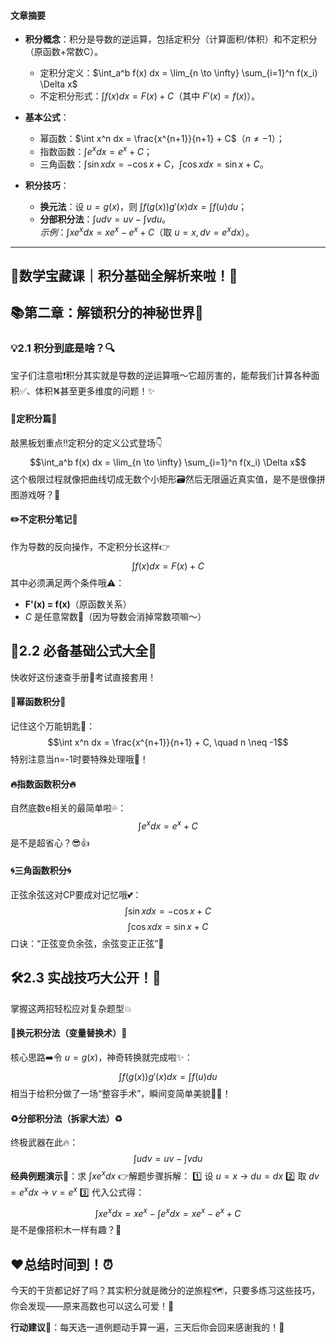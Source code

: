 #### 文章摘要

- **积分概念**：积分是导数的逆运算，包括定积分（计算面积/体积）和不定积分（原函数+常数C）。
  - 定积分定义：$\int_a^b f(x) dx = \lim_{n \to \infty} \sum_{i=1}^n f(x_i) \Delta x$
  - 不定积分形式：$\int f(x) dx = F(x) + C$（其中 $F'(x)=f(x)$）。

- **基本公式**：
  - 幂函数：$\int x^n dx = \frac{x^{n+1}}{n+1} + C$（$n≠-1$）；
  - 指数函数：$\int e^x dx = e^x + C$；
  - 三角函数：$\int \sin x dx = -\cos x + C$，$\int \cos x dx = \sin x + C$。

- **积分技巧**：
  - **换元法**：设 $u=g(x)$，则 $\int f(g(x))g'(x)dx = \int f(u)du$；
  - **分部积分法**：$\int u dv = uv - \int v du$。  
    *示例*：$\int x e^x dx = x e^x - e^x + C$（取 $u=x, dv=e^x dx$）。

---


## 🎉数学宝藏课｜积分基础全解析来啦！🌟

## 📚第二章：解锁积分的神秘世界🔑

### 💡2.1 积分到底是啥？🔍
宝子们注意啦❗️积分其实就是导数的逆运算哦～它超厉害的，能帮我们计算各种面积✅、体积⛕甚至更多维度的问题！✨

#### 🌈定积分篇📏
敲黑板划重点‼️定积分的定义公式登场👇
$$\int_a^b f(x) dx = \lim_{n \to \infty} \sum_{i=1}^n f(x_i) \Delta x$$
这个极限过程就像把曲线切成无数个小矩形🗃️然后无限逼近真实值，是不是很像拼图游戏呀？🧩

#### ✏️不定积分笔记📝
作为导数的反向操作，不定积分长这样👉
$$\int f(x) dx = F(x) + C$$
其中必须满足两个条件哦⚠️：
- **F'(x) = f(x)**（原函数关系）
- $C$ 是任意常数🎨（因为导数会消掉常数项嘛～）

## 📖2.2 必备基础公式大全💯
快收好这份速查手册📖考试直接套用！

#### 🚀幂函数积分🚀
记住这个万能钥匙🔑：
$$\int x^n dx = \frac{x^{n+1}}{n+1} + C, \quad n \neq -1$$
特别注意当n=-1时要特殊处理哦👀！

#### 🔥指数函数积分🔥
自然底数e相关的最简单啦💦：
$$\int e^x dx = e^x + C$$
是不是超省心？😎👍

#### 🌀三角函数积分🌀
正弦余弦这对CP要成对记忆哦💕：
$$\int \sin x dx = -\cos x + C$$
$$\int \cos x dx = \sin x + C$$
口诀：“正弦变负余弦，余弦变正正弦”💫

## 🛠️2.3 实战技巧大公开！💪
掌握这两招轻松应对复杂题型💥

#### 🔄换元积分法（变量替换术）🔄
核心思路➡️令 $u = g(x)$，神奇转换就完成啦✨：
$$\int f(g(x))g'(x) dx = \int f(u) du$$
相当于给积分做了一场“整容手术”，瞬间变简单美貌👩‍⚕️！

#### ♻️分部积分法（拆家大法）♻️
终极武器在此🔥：
$$\int u dv = uv - \int v du$$
**经典例题演示🎯**：求 $\int x e^x dx$
👉解题步骤拆解：
1️⃣ 设 $u = x$ → $du = dx$
2️⃣ 取 $dv = e^x dx$ → $v = e^x$
3️⃣ 代入公式得：
$$\int x e^x dx = x e^x - \int e^x dx = x e^x - e^x + C$$
是不是像搭积木一样有趣？🧱

## ❤️总结时间到！⏰
今天的干货都记好了吗？其实积分就是微分的逆旅程🗺️，只要多练习这些技巧，你会发现——原来高数也可以这么可爱！🥰

**行动建议**📢：每天选一道例题动手算一遍，三天后你会回来感谢我的！💖
